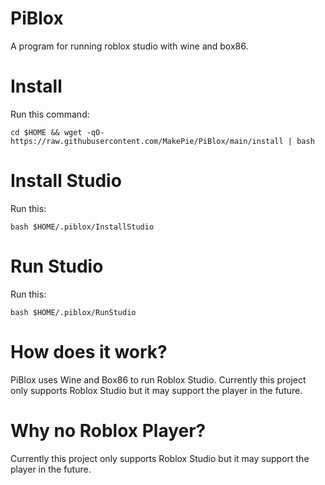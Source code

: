 # PiBlox
A program for running roblox studio with wine and box86.
# Install
Run this command:

```cd $HOME && wget -qO- https://raw.githubusercontent.com/MakePie/PiBlox/main/install | bash```

# Install Studio
Run this:

```bash $HOME/.piblox/InstallStudio```

# Run Studio
Run this:

```bash $HOME/.piblox/RunStudio```

# How does it work?
PiBlox uses Wine and Box86 to run Roblox Studio. Currently this project only supports Roblox Studio but it may support the player in the future.

# Why no Roblox Player?
Currently this project only supports Roblox Studio but it may support the player in the future.
